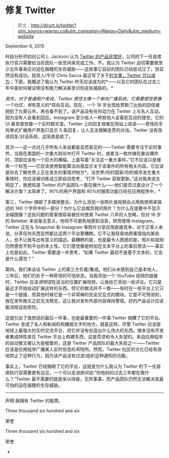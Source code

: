 # 修复 Twitter

> 原文：<http://dcurt.is/twitter?utm_source=wanqu.co&utm_campaign=Wanqu+Daily&utm_medium=website>

<time datetime="2015-09-06" class="article_time">September 6, 2015</time>

科技分析师初创公司 L. Jackson 认为 [Twitter 的产品非常好](http://startupljackson.com/post/128504446315/twitters-product-is-fucking-fine)，公司的下一任首席执行官只需要给当前团队一些空间来完成工作。不。我认为 Twitter 迫切需要做至少五件事来应对迫在眉睫的生存威胁——这些事它目前的团队已经尝试过了，但显然没有成功。投资人/牛仔 Chris Sacca 最近写了关于[的文章，Twitter 可以成为](http://lowercasecapital.com/2015/06/03/what-twitter-can-be-2/)；下面，我概述了我认为 Twitter 昨天应该成为的*——以及它的团队在过去三年中是如何被证明没有能力解决甚至识别这些威胁的。*

 *首先，对于普通用户来说，Twitter 感觉太像一个单向广播系统。它需要感觉更像一个社区，有*有意义的*双向互动。现在，一个 16 岁女孩给贾斯汀比伯的回信被抛到了九霄云外，再也看不到了。该产品没有任何动力在 Twitter 上与名人互动，因为没有人会看到回应。Instagram 至少给人一种其他人会看到互动的错觉，它的 UI 甚至感觉像一个实时聊天室。Twitter 上的回复很难在网站上阅读——奇怪的手风琴式扩展用户界面只显示 5 条回复，让人无法理解连贯的对话。Twitter 没有改进回复/对话系统，这简直是疯了。

其次——这一点对几乎所有人来说都是显而易见的——Twitter 需要专注于实时事件。当我在美国的一次重大辩论中打开 Twitter 时，或者当一枚炸弹在曼谷爆炸时，顶部应该有一个巨大的横幅，上面写着“关注这一重大事件。”它不应该只是搜索一个标签——它应该使用智能算法向我显示关于该事件的所有相关内容。它应该是你去了解世界上正在发生的事情*的*地方*。当世界/你的国家/你的城市发生重大事情时，你应该被训练成立即自动思考，“打开 Twitter 获取更新。”这对我来说太明显了，我想知道 Twitter 的产品团队一直在做什么——他们是否过度设计了一个解决方案？太简单了。90%的用户界面和 80%的搜索功能已经在应用程序中。*

第三，Twitter 搞砸了多媒体整合。为什么添加一张照片或视频会占用我想用来描述的 140 个字符中的一部分？为什么它会裁剪我的照片？为什么在提要中不显示全幅图像？这些问题的答案很容易被任何使用 Twitter 八年的人忽略，但对 16 岁的 Belieber 来说毫无意义，他将不可避免地感到沮丧，转而使用 Instagram。Twitter 正在与 Snapchat 和 Instagram 等照片分享应用直接竞争，对于正常人来说，分享任何东西显然都比这两个平台更糟糕。它不让我轻易地把事情指向某些人，也不让我写出有意义的描述。最糟糕的是，也是最令人困惑的是，照片和视频仍然感觉不到平台的本土性。它们感觉像是附加在文本平台上的事后想法——事实上也是如此。Twitter 需要退一步思考，“如果 Twitter 最初不是基于文本的，它会是什么感觉？”

第四，我们来谈谈 Twitter 上的第三方负载/集成。他们从未感到自己是本地人，三年后，他们仍处于一种奇怪的可怕状态。当我添加一个 YouTube 视频的链接时，Twitter 应该*很明显*在适当的位置扩展视频，让我给它添加一些评论。它只是最近才开始自动扩展这样的东西，但它的做法并不一致——有时在一些平台上它只是一个链接，而其他时候它是一个非常棒的完全交互式的模块。它是不可预测的，我在发布推文之前无法预览，这让我对发布外部内容保持警惕。好的产品设计应该能消除这些担忧。

这就引出了我想说的最后一件事，也是最重要的一件事:Twitter 搞糟了它的平台。Twitter 变成了名人和新闻机构播报文字的地方。就是这样。尽管 Twitter 应该是地球上最强大的实时交流平台，但它并没有创造出什么伟大的东西。根本没有开发者集成特性来在 Twitter 平台上构建东西，这是荒谬和令人失望的。来自应用程序的自动推文被认为是粗鲁的，这是 Twitter 产品团队的最大失败之一——Twitter 应该是应用程序广播某人实时信息的*和*场所。然而，Twitter 社区的文化已经有效地禁止了这种行为，因为该产品没有过滤/组织这种通知的功能。

事实上，Twitter 已经搞砸了它的平台，这就是为什么我认为 Twitter 的下一任首席执行官需要更有远见，一个可以走进房间说:“你他妈的过去三年都在做什么？”Twitter 最不需要的就是坐以待毙，无所事事，而产品团队仍然无法解决其最可怕的迫在眉睫的生存威胁。

* * *

声明:我拥有 Twitter 的股票。

[](#kudo)

Three thousand six hundred and six

荣誉



[](#kudo)

Three thousand six hundred and six

荣誉

* 